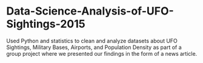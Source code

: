 # Data-Science-Analysis-of-UFO-Sightings-2015
Used Python and statistics to clean and analyze datasets about UFO Sightings, Military Bases, Airports, and Population Density as part of a group project where we presented our findings in the form of a news article. 
